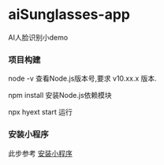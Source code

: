 # aiSunglasses-app

AI人脸识别小demo

### 项目构建

node -v 查看Node.js版本号,要求 v10.xx.x 版本.

npm install 安装Node.js依赖模块

npx hyext start 运行

### 安装小程序

此步参考 [安装小程序](http://test.hd.huya.com/miniapp-docs/#/quickstart/createExt)


